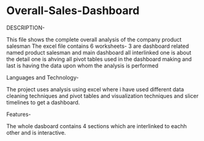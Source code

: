 # Overall-Sales-Dashboard
DESCRIPTION-

This file shows the complete overall analysis of the company product salesman 
The excel file contains 6 worksheets-
3 are dashboard related named product salesman and main dashboard all interlinked
one is about the detail
one is ahving all pivot tables used in the dashboard making
and last is having the data upon whom the analysis is performed

Languages and Technology-

The project uses analysis using excel where i have used different data cleaning techniques and pivot tables and visualization techniques and slicer timelines to get a dashboard.

Features-

The whole dasboard contains 4 sections  which are interlinked to eachh other and is interactive.
